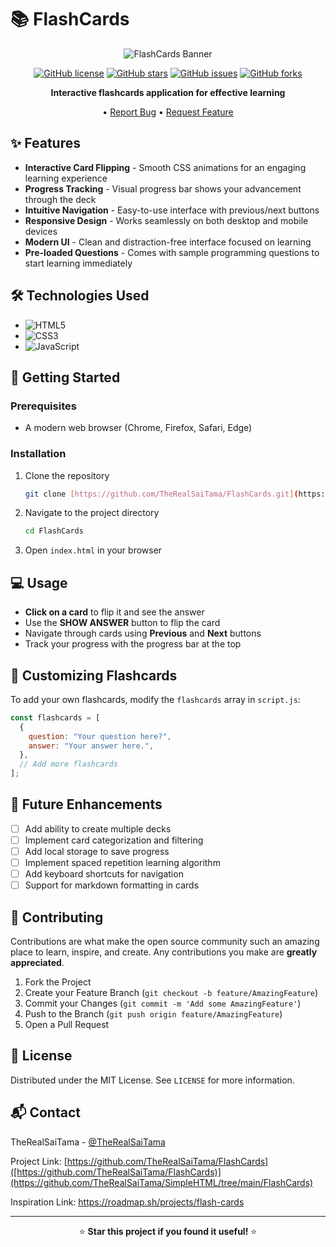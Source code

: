 # 📚 FlashCards

<div align="center">
  
![FlashCards Banner](https://img.shields.io/badge/FlashCards-Learning%20Made%20Fun-4CAF50?style=for-the-badge&logo=javascript&logoColor=white)

[![GitHub license](https://img.shields.io/github/license/TheRealSaiTama/FlashCards?color=blue)](https://github.com/TheRealSaiTama/FlashCards/blob/main/LICENSE)
[![GitHub stars](https://img.shields.io/github/stars/TheRealSaiTama/FlashCards?style=social)](https://github.com/TheRealSaiTama/FlashCards/stargazers)
[![GitHub issues](https://img.shields.io/github/issues/TheRealSaiTama/FlashCards)](https://github.com/TheRealSaiTama/FlashCards/issues)
[![GitHub forks](https://img.shields.io/github/forks/TheRealSaiTama/FlashCards?style=social)](https://github.com/TheRealSaiTama/FlashCards/network/members)

**Interactive flashcards application for effective learning**

• [Report Bug](https://github.com/TheRealSaiTama/FlashCards/issues) • [Request Feature](https://github.com/TheRealSaiTama/FlashCards/issues)

</div>

## ✨ Features

- **Interactive Card Flipping** - Smooth CSS animations for an engaging learning experience
- **Progress Tracking** - Visual progress bar shows your advancement through the deck
- **Intuitive Navigation** - Easy-to-use interface with previous/next buttons
- **Responsive Design** - Works seamlessly on both desktop and mobile devices
- **Modern UI** - Clean and distraction-free interface focused on learning
- **Pre-loaded Questions** - Comes with sample programming questions to start learning immediately

## 🛠️ Technologies Used

- ![HTML5](https://img.shields.io/badge/HTML5-E34F26?style=flat-square&logo=html5&logoColor=white)
- ![CSS3](https://img.shields.io/badge/CSS3-1572B6?style=flat-square&logo=css3&logoColor=white)
- ![JavaScript](https://img.shields.io/badge/JavaScript-F7DF1E?style=flat-square&logo=javascript&logoColor=black)

## 🚦 Getting Started

### Prerequisites

- A modern web browser (Chrome, Firefox, Safari, Edge)

### Installation

1. Clone the repository

   ```sh
   git clone [https://github.com/TheRealSaiTama/FlashCards.git](https://github.com/TheRealSaiTama/SimpleHTML/tree/main/FlashCards)
   ```

2. Navigate to the project directory

   ```sh
   cd FlashCards
   ```

3. Open `index.html` in your browser

## 💻 Usage

- **Click on a card** to flip it and see the answer
- Use the **SHOW ANSWER** button to flip the card
- Navigate through cards using **Previous** and **Next** buttons
- Track your progress with the progress bar at the top

## 🔧 Customizing Flashcards

To add your own flashcards, modify the `flashcards` array in `script.js`:

```javascript
const flashcards = [
  {
    question: "Your question here?",
    answer: "Your answer here.",
  },
  // Add more flashcards
];
```

## 🌟 Future Enhancements

- [ ] Add ability to create multiple decks
- [ ] Implement card categorization and filtering
- [ ] Add local storage to save progress
- [ ] Implement spaced repetition learning algorithm
- [ ] Add keyboard shortcuts for navigation
- [ ] Support for markdown formatting in cards

## 🤝 Contributing

Contributions are what make the open source community such an amazing place to learn, inspire, and create. Any contributions you make are **greatly appreciated**.

1. Fork the Project
2. Create your Feature Branch (`git checkout -b feature/AmazingFeature`)
3. Commit your Changes (`git commit -m 'Add some AmazingFeature'`)
4. Push to the Branch (`git push origin feature/AmazingFeature`)
5. Open a Pull Request

## 📝 License

Distributed under the MIT License. See `LICENSE` for more information.

## 📬 Contact

TheRealSaiTama - [@TheRealSaiTama](https://github.com/TheRealSaiTama)

Project Link: [https://github.com/TheRealSaiTama/FlashCards]([https://github.com/TheRealSaiTama/FlashCards)](https://github.com/TheRealSaiTama/SimpleHTML/tree/main/FlashCards)

Inspiration Link: https://roadmap.sh/projects/flash-cards

---

<div align="center">
  
⭐️ **Star this project if you found it useful!** ⭐️

</div>
